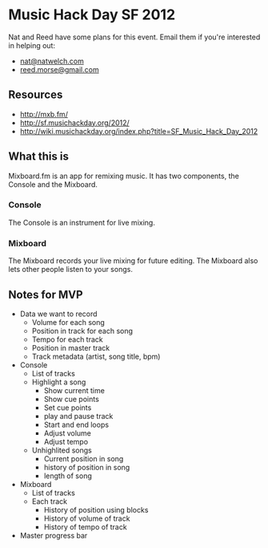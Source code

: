 # Music Hack Day SF 2012

Nat and Reed have some plans for this event. Email them if you're interested in helping out:

 * <nat@natwelch.com>
 * <reed.morse@gmail.com>

## Resources

 * <http://mxb.fm/>
 * <http://sf.musichackday.org/2012/>
 * <http://wiki.musichackday.org/index.php?title=SF_Music_Hack_Day_2012>

## What this is

Mixboard.fm is an app for remixing music. It has two components, the Console and the Mixboard.

### Console

The Console is an instrument for live mixing.

### Mixboard

The Mixboard records your live mixing for future editing. The Mixboard also lets other people listen to your songs.

## Notes for MVP

* Data we want to record
  * Volume for each song
  * Position in track for each song
  * Tempo for each track
  * Position in master track
  * Track metadata (artist, song title, bpm)
* Console
  * List of tracks
  * Highlight a song
    * Show current time
    * Show cue points
    * Set cue points
    * play and pause track
    * Start and end loops
    * Adjust volume
    * Adjust tempo
  * Unhighlited songs
    * Current position in song
    * history of position in song
    * length of song
* Mixboard
  * List of tracks
  * Each track
    * History of position using blocks
    * History of volume of track
    * History of tempo of track
* Master progress bar